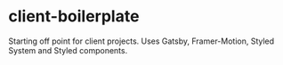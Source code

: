 # client-boilerplate

Starting off point for client projects. Uses Gatsby, Framer-Motion, Styled System and Styled components.